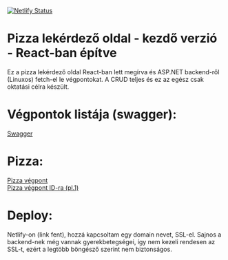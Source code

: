 [![Netlify Status](https://api.netlify.com/api/v1/badges/a801c195-10dd-4c04-9ace-6c0a29775cc7/deploy-status)](https://app.netlify.com/sites/comfy-kelpie-e75a9f/deploys)
# Pizza lekérdező oldal - kezdő verzió - React-ban építve
Ez a pizza lekérdező oldal React-ban lett megírva és ASP.NET backend-ről (Linuxos) fetch-el le végpontokat. 
A CRUD teljes és ez az egész csak oktatási célra készült.

# Végpontok listája (swagger):
[Swagger](https://sulla.ddns.net:8080/swagger/index.html)

# Pizza:
[Pizza végpont](http://sulla.ddns.net:8080/Pizza)<br>
[Pizza végpont ID-ra (pl.1)](http://sulla.ddns.net:8080/Pizza/1)

# Deploy: 
Netlify-on (link fent), hozzá kapcsoltam egy domain nevet, SSL-el. Sajnos a backend-nek még vannak gyerekbetegségei, így nem kezeli rendesen az SSL-t, ezért a legtöbb böngésző szerint nem biztonságos.

